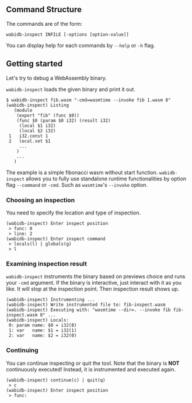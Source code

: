 ## Command Structure
The commands are of the form:
```shell
wabidb-inspect INFILE [-options [option-value]]
```

You can display help for each commands by `--help` or `-h` flag.

## Getting started
Let's try to debug a WebAssembly binary.

`wabidb-inspect` loads the given binary  and print it out.

```shell
$ wabidb-inspect fib.wasm "-cmd=wasmtime --invoke fib 1.wasm 8"
(wabidb-inspect) Listing
   (module
    (export "fib" (func $0))
    (func $0 (param $0 i32) (result i32)
     (local $1 i32)
     (local $2 i32)
 1   i32.const 1
 2   local.set $1
     ...
    )
    ...
   )
```
The example is a simple fibonacci wasm without start function. `wabidb-inspect` allows you to fully use standalone runtime functionalities by option flag `--command` or `-cmd`. Such as `wasmtime`'s `--invoke` option.

### Choosing an inspection
You need to specify the location and type of inspection.

```shell
(wabidb-inspect) Enter inspect position
 > func: 0
 > line: 2
(wabidb-inspect) Enter inspect command
 > locals(l) | globals(g)
 > l
```

### Examining inspection result
`wabidb-inspect` instruments the binary based on previews choice and runs your `-cmd` argument. If the binary is interactive, just interact with it as you like. It will stop at the inspection point. Then inspection result shows up.

```shell
(wabidb-inspect) Instrumenting ...
(wabidb-inspect) Write instrumented file to: fib-inspect.wasm
(wabidb-inspect) Executing with: "wasmtime --dir=. --invoke fib fib-inspect.wasm 8" ...
(wabidb-inspect) Locals:
 0: param name: $0 = i32(8)
 1: var   name: $1 = i32(1)
 2: var   name: $2 = i32(0)
```

### Continuing
You can continue inspecting or quit the tool. Note that the binary is **NOT** continuously executed! Instead, it is instrumented and executed again.

```shell
(wabidb-inspect) continue(c) | quit(q)
 > c
(wabidb-inspect) Enter inspect position
 > func:
```